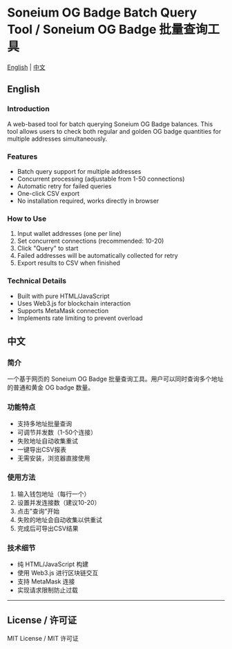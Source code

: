# Soneium OG Badge Batch Query Tool / Soneium OG Badge 批量查询工具

[English](#english) | [中文](#中文)

## English

### Introduction
A web-based tool for batch querying Soneium OG Badge balances. This tool allows users to check both regular and golden OG badge quantities for multiple addresses simultaneously.

### Features
- Batch query support for multiple addresses
- Concurrent processing (adjustable from 1-50 connections)
- Automatic retry for failed queries
- One-click CSV export
- No installation required, works directly in browser

### How to Use
1. Input wallet addresses (one per line)
2. Set concurrent connections (recommended: 10-20)
3. Click "Query" to start
4. Failed addresses will be automatically collected for retry
5. Export results to CSV when finished

### Technical Details
- Built with pure HTML/JavaScript
- Uses Web3.js for blockchain interaction
- Supports MetaMask connection
- Implements rate limiting to prevent overload

## 中文

### 简介
一个基于网页的 Soneium OG Badge 批量查询工具。用户可以同时查询多个地址的普通和黄金 OG badge 数量。

### 功能特点
- 支持多地址批量查询
- 可调节并发数（1-50个连接）
- 失败地址自动收集重试
- 一键导出CSV报表
- 无需安装，浏览器直接使用

### 使用方法
1. 输入钱包地址（每行一个）
2. 设置并发连接数（建议10-20）
3. 点击"查询"开始
4. 失败的地址会自动收集以供重试
5. 完成后可导出CSV结果

### 技术细节
- 纯 HTML/JavaScript 构建
- 使用 Web3.js 进行区块链交互
- 支持 MetaMask 连接
- 实现请求限制防止过载

---

## License / 许可证
MIT License / MIT 许可证
